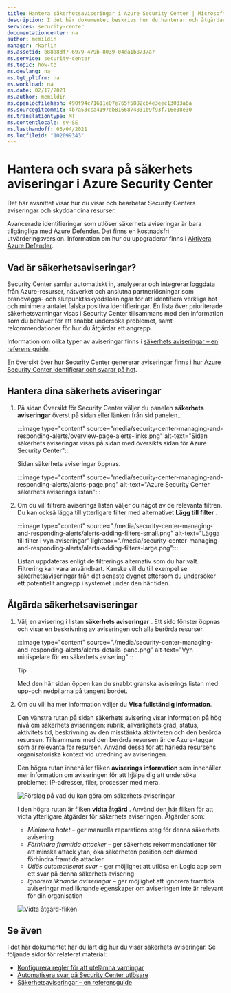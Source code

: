 ```yaml
---
title: Hantera säkerhetsaviseringar i Azure Security Center | Microsoft Docs
description: I det här dokumentet beskrivs hur du hanterar och åtgärdar säkerhetsaviseringar med hjälp av funktionerna i Azure Security Center.
services: security-center
documentationcenter: na
author: memildin
manager: rkarlin
ms.assetid: b88a8df7-6979-479b-8039-04da1b8737a7
ms.service: security-center
ms.topic: how-to
ms.devlang: na
ms.tgt_pltfrm: na
ms.workload: na
ms.date: 02/17/2021
ms.author: memildin
ms.openlocfilehash: 490f94c71611e07e765f5882cb4e3eec13033a6a
ms.sourcegitcommit: 4b7a53cca4197db8166874831b9f93f716e38e30
ms.translationtype: MT
ms.contentlocale: sv-SE
ms.lasthandoff: 03/04/2021
ms.locfileid: "102099343"
---
```

# <a name="manage-and-respond-to-security-alerts-in-azure-security-center"></a>Hantera och svara på säkerhets aviseringar i Azure Security Center

Det här avsnittet visar hur du visar och bearbetar Security Centers aviseringar och skyddar dina resurser.

Avancerade identifieringar som utlöser säkerhets aviseringar är bara tillgängliga med Azure Defender. Det finns en kostnadsfri utvärderingsversion. Information om hur du uppgraderar finns i [Aktivera Azure Defender](enable-azure-defender.md).

## <a name="what-are-security-alerts"></a>Vad är säkerhetsaviseringar?
Security Center samlar automatiskt in, analyserar och integrerar loggdata från Azure-resurser, nätverket och anslutna partnerlösningar som brandväggs- och slutpunktsskyddslösningar för att identifiera verkliga hot och minimera antalet falska positiva identifieringar. En lista över prioriterade säkerhetsvarningar visas i Security Center tillsammans med den information som du behöver för att snabbt undersöka problemet, samt rekommendationer för hur du åtgärdar ett angrepp.

Information om olika typer av aviseringar finns i [säkerhets aviseringar – en referens guide](alerts-reference.md).

En översikt över hur Security Center genererar aviseringar finns i [hur Azure Security Center identifierar och svarar på hot](security-center-alerts-overview.md).


## <a name="manage-your-security-alerts"></a>Hantera dina säkerhets aviseringar

1. På sidan Översikt för Security Center väljer du panelen **säkerhets aviseringar** överst på sidan eller länken från sid panelen..

    :::image type="content" source="media/security-center-managing-and-responding-alerts/overview-page-alerts-links.png" alt-text="Sidan säkerhets aviseringar visas på sidan med översikts sidan för Azure Security Center":::

    Sidan säkerhets aviseringar öppnas.

    :::image type="content" source="media/security-center-managing-and-responding-alerts/alerts-page.png" alt-text="Azure Security Center säkerhets aviserings listan":::

1. Om du vill filtrera aviserings listan väljer du något av de relevanta filtren. Du kan också lägga till ytterligare filter med alternativet **Lägg till filter** .

    :::image type="content" source="./media/security-center-managing-and-responding-alerts/alerts-adding-filters-small.png" alt-text="Lägga till filter i vyn aviseringar" lightbox="./media/security-center-managing-and-responding-alerts/alerts-adding-filters-large.png":::

    Listan uppdateras enligt de filtrerings alternativ som du har valt. Filtrering kan vara användbart. Kanske vill du till exempel se säkerhetsaviseringar från det senaste dygnet eftersom du undersöker ett potentiellt angrepp i systemet under den här tiden.


## <a name="respond-to-security-alerts"></a>Åtgärda säkerhetsaviseringar

1. Välj en avisering i listan **säkerhets aviseringar** . Ett sido fönster öppnas och visar en beskrivning av aviseringen och alla berörda resurser. 

    :::image type="content" source="./media/security-center-managing-and-responding-alerts/alerts-details-pane.png" alt-text="Vyn minispelare för en säkerhets avisering":::

    > [!TIP]
    > Med den här sidan öppen kan du snabbt granska aviserings listan med upp-och nedpilarna på tangent bordet.

1. Om du vill ha mer information väljer du **Visa fullständig information**.

    Den vänstra rutan på sidan säkerhets avisering visar information på hög nivå om säkerhets aviseringen: rubrik, allvarlighets grad, status, aktivitets tid, beskrivning av den misstänkta aktiviteten och den berörda resursen. Tillsammans med den berörda resursen är de Azure-taggar som är relevanta för resursen. Använd dessa för att härleda resursens organisatoriska kontext vid utredning av aviseringen.

    Den högra rutan innehåller fliken **aviserings information** som innehåller mer information om aviseringen för att hjälpa dig att undersöka problemet: IP-adresser, filer, processer med mera.
     
    ![Förslag på vad du kan göra om säkerhets aviseringar](./media/security-center-managing-and-responding-alerts/security-center-alert-remediate.png)

    I den högra rutan är fliken **vidta åtgärd** . Använd den här fliken för att vidta ytterligare åtgärder för säkerhets aviseringen. Åtgärder som:
    - *Minimera hotet* – ger manuella reparations steg för denna säkerhets avisering
    - *Förhindra framtida attacker* – ger säkerhets rekommendationer för att minska attack ytan, öka säkerheten position och därmed förhindra framtida attacker
    - *Utlös automatiserat svar* – ger möjlighet att utlösa en Logic app som ett svar på denna säkerhets avisering
    - *Ignorera liknande aviseringar* – ger möjlighet att ignorera framtida aviseringar med liknande egenskaper om aviseringen inte är relevant för din organisation

    ![Vidta åtgärd-fliken](./media/security-center-managing-and-responding-alerts/alert-take-action.png)




## <a name="see-also"></a>Se även

I det här dokumentet har du lärt dig hur du visar säkerhets aviseringar. Se följande sidor för relaterat material:

- [Konfigurera regler för att utelämna varningar](alerts-suppression-rules.md)
- [Automatisera svar på Security Center utlösare](workflow-automation.md)
- [Säkerhetsaviseringar – en referensguide](alerts-reference.md)
